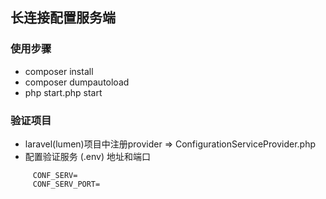 ## 长连接配置服务端

### 使用步骤
- composer install
- composer dumpautoload
- php start.php start

### 验证项目

- laravel(lumen)项目中注册provider => ConfigurationServiceProvider.php
- 配置验证服务 (.env)   地址和端口 

````  
     CONF_SERV=  
     CONF_SERV_PORT=  
````  
